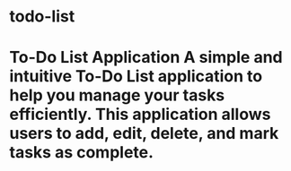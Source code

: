 # todo-list
# To-Do List Application  A simple and intuitive To-Do List application to help you manage your tasks efficiently. This application allows users to add, edit, delete, and mark tasks as complete.

